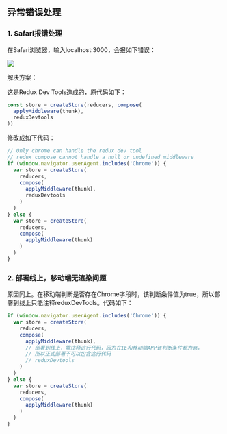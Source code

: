 
## 异常错误处理

### 1. Safari报错处理

在Safari浏览器，输入localhost:3000，会报如下错误：

![](https://raw.githubusercontent.com/Bian2017/jobChat/master/docs/img/safari.png)

解决方案：

这是Redux Dev Tools造成的，原代码如下：

```js
const store = createStore(reducers, compose(
  applyMiddleware(thunk),
  reduxDevtools
))
```

修改成如下代码：

```js
// Only chrome can handle the redux dev tool
// redux compose cannot handle a null or undefined middleware
if (window.navigator.userAgent.includes('Chrome')) {
  var store = createStore(
    reducers,
    compose(
      applyMiddleware(thunk),
      reduxDevtools
    )
  )
} else {
  var store = createStore(
    reducers,
    compose(
      applyMiddleware(thunk)
    )
  )
}
```

### 2. 部署线上，移动端无渲染问题

原因同上。在移动端判断是否存在Chrome字段时，该判断条件值为true，所以部署到线上只能注释reduxDevTools。代码如下：

```js
if (window.navigator.userAgent.includes('Chrome')) {
  var store = createStore(
    reducers,
    compose(
      applyMiddleware(thunk),
      // 部署到线上，需注释这行代码，因为在IE和移动端APP该判断条件都为真，
      // 所以正式部署不可以包含这行代码
      // reduxDevtools
    )
  )
} else {
  var store = createStore(
    reducers,
    compose(
      applyMiddleware(thunk)
    )
  )
}
```
